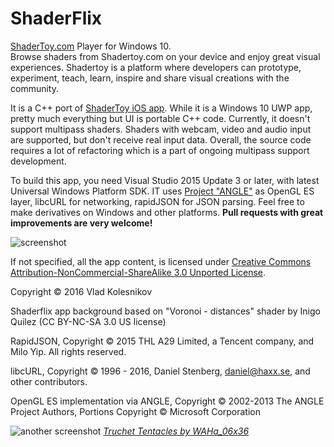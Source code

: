# ShaderFlix
[ShaderToy.com](https://shadertoy.com) Player for Windows 10.  
Browse shaders from Shadertoy.com on your device and enjoy great visual experiences. Shadertoy is a platform where developers can prototype, experiment, teach, learn, inspire and share visual creations with the community. 

It is a C++ port of [ShaderToy iOS app](https://github.com/beautypi/shadertoy-iOS-v2). While it is a Windows 10 UWP app, pretty much everything but UI is portable C++ code. 
Currently, it doesn't support multipass shaders. Shaders with webcam, video and audio input are supported, but don't receive real input data. Overall, the source code requires a lot of refactoring which is a part of ongoing multipass support development. 

To build this app, you need Visual Studio 2015 Update 3 or later, with latest Universal Windows Platform SDK. 
IT uses [Project "ANGLE"](https://github.com/Microsoft/angle) as OpenGL ES layer, libcURL for networking, rapidJSON for JSON parsing. Feel free to make derivatives on Windows and other platforms. **Pull requests with great improvements are very welcome!** 

![screenshot](https://cloud.githubusercontent.com/assets/4735184/18058010/4232e16e-6dc7-11e6-8d36-5ce909c6edaa.png)

If not specified, all the app content, is licensed under [Creative Commons Attribution-NonCommercial-ShareAlike 3.0 Unported License](https://creativecommons.org/licenses/by-nc-sa/3.0/deed.en_US). 

Copyright © 2016 Vlad Kolesnikov

Shaderflix app background based on "Voronoi - distances" shader by Inigo Quilez (CC BY-NC-SA 3.0 US license)

RapidJSON, Copyright © 2015 THL A29 Limited, a Tencent company, and Milo Yip.  All rights reserved.

libcURL, Copyright © 1996 - 2016, Daniel Stenberg, daniel@haxx.se, and other contributors. 

OpenGL ES implementation via ANGLE, Copyright © 2002-2013 The ANGLE Project Authors, Portions Copyright © Microsoft Corporation

![another screenshot](https://cloud.githubusercontent.com/assets/4735184/18058056/7b42c10e-6dc7-11e6-8ef2-b1903e2c30bd.png)
*[Truchet Tentacles by WAHa_06x36](https://www.shadertoy.com/view/ldfGWn)*
